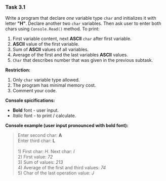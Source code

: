 ### Task 3.1


Write a program that declare _one_ variable type ```char``` and initializes it with letter **"H"**. Declare another two ```char``` variables. Then ask user to enter both chars using ```Console.Read()``` method. To print:

1. First variable content, next **ASCII** ```char``` after first variable.
2. **ASCII** value of the first variable.
3. Sum of **ASCII** values of all variables.
4. Average of the first and the last variables **ASCII** values.
5. ```Char``` that describes number that was given in the previous subtask.


**Restriction:**
1. Only ```char``` variable type allowed.
2. The program has minimal memory cost.
3. Comment your code.


**Console spicifications:**
* **Bold** font - user input.
* _Italic_ font - to print / calculate.


**Console example (user input pronounced with bold font):**
> Enter second char: **A**<br>
> Enter third char: **L**<br>
> <br>
> <span>&#49;)</span> First char: _H_.    Next char: _I_<br>
> 2) First value: _72_<br>
> 3) Sum of values: _213_<br>
> 4) Average of the first and third values: _74_<br>
> 5) Char of the last operation value: _J_<br>
